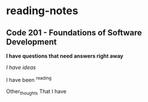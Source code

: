 # reading-notes

## Code 201 - Foundations of Software Development

**I have questions that need answers right away**

_I have ideas_

I have been <sup>reading</sup>

Other<sub>thoughts</sub> 
That I have
